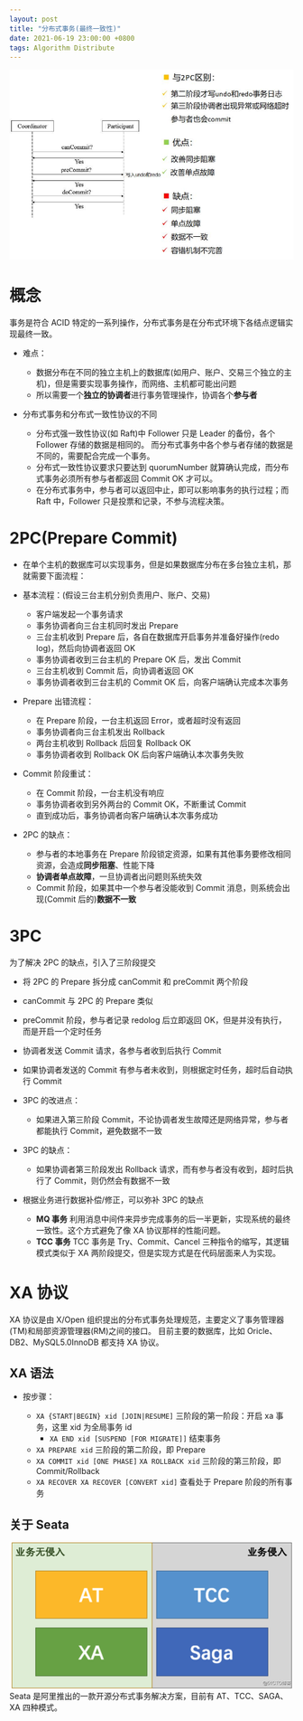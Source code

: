 ```yaml
---
layout: post
title: "分布式事务(最终一致性)"
date: 2021-06-19 23:00:00 +0800
tags: Algorithm Distribute
---
```


![XA](/assets/images/2021-06-19-Distributed_Transaction_1.jpeg)

# 概念

事务是符合 ACID 特定的一系列操作，分布式事务是在分布式环境下各结点逻辑实现最终一致。

- 难点：

  - 数据分布在不同的独立主机上的数据库(如用户、账户、交易三个独立的主机)，但是需要实现事务操作，而网络、主机都可能出问题
  - 所以需要一个**独立的协调者**进行事务管理操作，协调各个**参与者**

- 分布式事务和分布式一致性协议的不同
  - 分布式强一致性协议(如 Raft)中 Follower 只是 Leader 的备份，各个 Follower 存储的数据是相同的。
    而分布式事务中各个参与者存储的数据是不同的，需要配合完成一个事务。
  - 分布式一致性协议要求只要达到 quorumNumber 就算确认完成，而分布式事务必须所有参与者都返回 Commit OK 才可以。
  - 在分布式事务中，参与者可以返回中止，即可以影响事务的执行过程；而 Raft 中，Follower 只是投票和记录，不参与流程决策。

# 2PC(Prepare Commit)

- 在单个主机的数据库可以实现事务，但是如果数据库分布在多台独立主机，那就需要下面流程：

- 基本流程：(假设三台主机分别负责用户、账户、交易)

  - 客户端发起一个事务请求
  - 事务协调者向三台主机同时发出 Prepare
  - 三台主机收到 Prepare 后，各自在数据库开启事务并准备好操作(redo log)，然后向协调者返回 OK
  - 事务协调者收到三台主机的 Prepare OK 后，发出 Commit
  - 三台主机收到 Commit 后，向协调者返回 OK
  - 事务协调者收到三台主机的 Commit OK 后，向客户端确认完成本次事务

- Prepare 出错流程：

  - 在 Prepare 阶段，一台主机返回 Error，或者超时没有返回
  - 事务协调者向三台主机发出 Rollback
  - 两台主机收到 Rollback 后回复 Rollback OK
  - 事务协调者收到 Rollback OK 后向客户端确认本次事务失败

- Commit 阶段重试：

  - 在 Commit 阶段，一台主机没有响应
  - 事务协调者收到另外两台的 Commit OK，不断重试 Commit
  - 直到成功后，事务协调者向客户端确认本次事务成功

- 2PC 的缺点：
  - 参与者的本地事务在 Prepare 阶段锁定资源，如果有其他事务要修改相同资源，会造成**同步阻塞**、性能下降
  - **协调者单点故障**，一旦协调者出问题则系统失效
  - Commit 阶段，如果其中一个参与者没能收到 Commit 消息，则系统会出现(Commit 后的)**数据不一致**

# 3PC

为了解决 2PC 的缺点，引入了三阶段提交

- 将 2PC 的 Prepare 拆分成 canCommit 和 preCommit 两个阶段
- canCommit 与 2PC 的 Prepare 类似
- preCommit 阶段，参与者记录 redolog 后立即返回 OK，但是并没有执行，而是开启一个定时任务
- 协调者发送 Commit 请求，各参与者收到后执行 Commit
- 如果协调者发送的 Commit 有参与者未收到，则根据定时任务，超时后自动执行 Commit

- 3PC 的改进点：

  - 如果进入第三阶段 Commit，不论协调者发生故障还是网络异常，参与者都能执行 Commit，避免数据不一致

- 3PC 的缺点：

  - 如果协调者第三阶段发出 Rollback 请求，而有参与者没有收到，超时后执行了 Commit，则仍然会有数据不一致

- 根据业务进行数据补偿/修正，可以弥补 3PC 的缺点
  - **MQ 事务**
    利用消息中间件来异步完成事务的后一半更新，实现系统的最终一致性。这个方式避免了像 XA 协议那样的性能问题。
  - **TCC 事务**
    TCC 事务是 Try、Commit、Cancel 三种指令的缩写，其逻辑模式类似于 XA 两阶段提交，但是实现方式是在代码层面来人为实现。

# XA 协议

XA 协议是由 X/Open 组织提出的分布式事务处理规范，主要定义了事务管理器(TM)和局部资源管理器(RM)之间的接口。
目前主要的数据库，比如 Oricle、DB2、MySQL5.0InnoDB 都支持 XA 协议。

## XA 语法

- 按步骤：

  - `XA {START|BEGIN} xid [JOIN|RESUME]`
    三阶段的第一阶段：开启 xa 事务，这里 xid 为全局事务 id
    - `XA END xid [SUSPEND [FOR MIGRATE]]`
      结束事务
  - `XA PREPARE xid`
    三阶段的第二阶段，即 Prepare
  - `XA COMMIT xid [ONE PHASE]`
    `XA ROLLBACK xid`
    三阶段的第三阶段，即 Commit/Rollback
  - `XA RECOVER XA RECOVER [CONVERT xid]`
    查看处于 Prepare 阶段的所有事务

## 关于 Seata

![Seata](/assets/images/2021-06-19-Distributed_Transaction_2.png)
Seata 是阿里推出的一款开源分布式事务解决方案，目前有 AT、TCC、SAGA、XA 四种模式。
